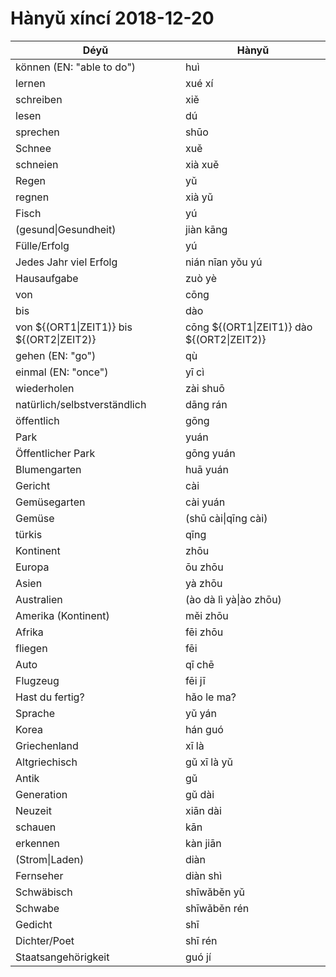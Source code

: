 # Hànyǔ xíncí 2018-12-20

| Déyǔ                                      | Hànyǔ                                      |
| ----------------------------------------- | ------------------------------------------ |
| können (EN: "able to do")                 | huì                                        |
| lernen                                    | xué xí                                     |
| schreiben                                 | xiě                                        |
| lesen                                     | dú                                         |
| sprechen                                  | shūo                                       |
| Schnee                                    | xuě                                        |
| schneien                                  | xià xuě                                    |
| Regen                                     | yǔ                                         |
| regnen                                    | xià yǔ                                     |
| Fisch                                     | yú                                         |
| (gesund\|Gesundheit)                      | jiàn kāng                                  |
| Fülle/Erfolg                              | yú                                         |
| Jedes Jahr viel Erfolg                    | nián nīan yǒu yú                           |
| Hausaufgabe                               | zuò yè                                     |
| von                                       | cōng                                       |
| bis                                       | dào                                        |
| von ${(ORT1\|ZEIT1)} bis ${(ORT2\|ZEIT2)} | cōng ${(ORT1\|ZEIT1)} dào ${(ORT2\|ZEIT2)} |
| gehen (EN: "go")                          | qù                                         |
| einmal (EN: "once")                       | yī cì                                      |
| wiederholen                               | zài shuō                                   |
| natürlich/selbstverständlich              | dāng rán                                   |
| öffentlich                                | gōng                                       |
| Park                                      | yuán                                       |
| Öffentlicher Park                         | gōng yuán                                  |
| Blumengarten                              | huā yuán                                   |
| Gericht                                   | cài                                        |
| Gemüsegarten                              | cài yuán                                   |
| Gemüse                                    | (shū cài\|qīng cài)                        |
| türkis                                    | qīng                                       |
| Kontinent                                 | zhōu                                       |
| Europa                                    | ōu zhōu                                    |
| Asien                                     | yà zhōu                                    |
| Australien                                | (ào dà lì yà\|ào zhōu)                     |
| Amerika (Kontinent)                       | měi zhōu                                   |
| Afrika                                    | fēi zhōu                                   |
| fliegen                                   | fēi                                        |
| Auto                                      | qī chē                                     |
| Flugzeug                                  | fēi jī                                     |
| Hast du fertig?                           | hǎo le ma?                                 |
| Sprache                                   | yǔ yán                                     |
| Korea                                     | hán guó                                    |
| Griechenland                              | xī là                                      |
| Altgriechisch                             | gǔ xī là yǔ                                |
| Antik                                     | gǔ                                         |
| Generation                                | gǔ dài                                     |
| Neuzeit                                   | xiān dài                                   |
| schauen                                   | kān                                        |
| erkennen                                  | kàn jiān                                   |
| (Strom\|Laden)                            | diàn                                       |
| Fernseher                                 | diàn shì                                   |
| Schwäbisch                                | shīwǎběn yǔ                                |
| Schwabe                                   | shīwǎběn rén                               |
| Gedicht                                   | shī                                        |
| Dichter/Poet                              | shī rén                                    |
| Staatsangehörigkeit                       | guó jí                                     |
